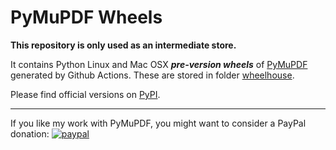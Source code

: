 # PyMuPDF Wheels
**This repository is only used as an intermediate store.**

It contains Python Linux and Mac OSX **_pre-version wheels_** of [PyMuPDF](https://github.com/pymupdf/PyMuPDF) generated by Github Actions.
These are stored in folder [wheelhouse](https://github.com/pymupdf/PyMuPDF-wheels/tree/master/wheelhouse).

Please find official versions on [PyPI](https://pypi.org/project/PyMuPDF/#files).

----------

If you like my work with PyMuPDF, you might want to consider a PayPal donation: 
[![paypal](https://www.paypalobjects.com/en_US/i/btn/btn_donateCC_LG.gif)](https://www.paypal.com/cgi-bin/webscr?cmd=_s-xclick&hosted_button_id=PE6665GMGMDEY&source=url)
